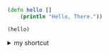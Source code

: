 ```clojure
(defn hello []
    (println "Hello, There."))

(hello)
```

<details>
    <summary>my shortcut</summary>

<br>

- [.gitignore template](https://www.toptal.com/developers/gitignore?templates=macos,windows,linux,vim,emacs,visualstudiocode): macos,windows,linux,vim,emacs,visualstudiocode
- my [gists](https://gist.github.com/rurumimic)

<details>
    <summary>my repos</summary>
    
#### go
- [basic](https://github.com/rurumimic/golang): setup, concurrency
- [network](https://github.com/rurumimic/network-go)
- [gRPC](https://github.com/rurumimic/gRPC)

#### c/c++
- [c++](https://github.com/rurumimic/cplusplus)
    
#### functional programming
- [haskell](https://github.com/rurumimic/haskell)
- [lisp](https://github.com/rurumimic/lisp)
- [sml](https://github.com/rurumimic/sml)
- [julia](https://github.com/rurumimic/julia)
</details>

<details>
    <summary>linux</summary>
 
- [Kernel](https://www.kernel.org/)
   - [mailing list](https://subspace.kernel.org/lists.linux.dev.html): [public-inbox archives](https://lore.kernel.org/)
   - [documentation](https://docs.kernel.org/)
   - [wikis](https://www.wiki.kernel.org/)
   - [bugzilla](https://bugzilla.kernel.org/)
   - [patchwork](https://patchwork.kernel.org/)
- [Linux Weekly News](https://lwn.net/)
- [Linux News](https://www.linux.com/)
- [Linux Foundation Blog](https://www.linuxfoundation.org/blog/)
- [OS News](https://www.osnews.com/)
</details>

<details>
    <summary>documentation styles</summary>
    
#### Courses

- [Technical Writing Courses for Engineers](https://developers.google.com/tech-writing) by Google
 
#### styles
- [Google](https://developers.google.com/style) - [word list](https://developers.google.com/style/word-list)
- [Microsoft](https://docs.microsoft.com/style-guide)
- [Apple](https://help.apple.com/applestyleguide/)
- [RedHat](https://stylepedia.net) - [v5.0](https://stylepedia.net/style/5.0/)
- [The Chicago Manual of Style](https://www.chicagomanualofstyle.org): $41/year
- [Merriam-Webster](https://www.merriam-webster.com)
  
#### reference
- XCode: [Markup Formatting Reference](https://developer.apple.com/library/archive/documentation/Xcode/Reference/xcode_markup_formatting_ref/index.html#//apple_ref/doc/uid/TP40016497)

#### templates
- [.gitignore](https://www.toptal.com/developers/gitignore)
- [readme](https://readme.so/editor)
</details>

<details>
    <summary>editor</summary>

- [Emacs Wiki](https://www.emacswiki.org/emacs?interface=en)
- [Fonts](https://www.programmingfonts.org/)
   - [MesloLGS NF](https://github.com/romkatv/powerlevel10k#manual-font-installation)
   - [Cartograph CF](https://connary.com/cartograph.html): $50
- themes
   - [noctis](https://vscodethemes.com/e/liviuschera.noctis/noctis?language=javascript)
   - [zenburn dark matter](https://vscodethemes.com/e/nicola-granata.zenburn-dark-matter/zenburn-dark-matter-anthracite-komodo?language=javascript)
</details>

<details>
    <summary>function</summary>

- [cubic-bezier](https://cubic-bezier.com)
</details>

<details>
    <summary>research</summary>

- On the Criteria to be Used in Decomposing Systems into Modules - David Lorge. Parnas
</details>
    
</details>
